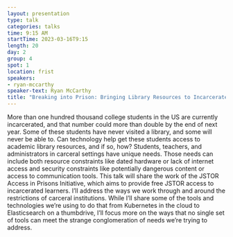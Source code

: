 ```yaml
---
layout: presentation
type: talk
categories: talks
time: 9:15 AM
startTime: 2023-03-16T9:15
length: 20
day: 2
group: 4
spot: 1
location: frist
speakers:
- ryan-mccarthy
speaker-text: Ryan McCarthy
title: "Breaking into Prison: Bringing Library Resources to Incarcerated Learners"
---
```

More than one hundred thousand college students in the US are currently incarcerated, and that number could more than double by the end of next year. Some of these students have never visited a library, and some will never be able to. Can technology help get these students access to academic library resources, and if so, how?   Students, teachers, and administrators in carceral settings have unique needs. Those needs can include both resource constraints like dated hardware or lack of internet access and security constraints like potentially dangerous content or access to communication tools. This talk will share the work of the JSTOR Access in Prisons Initiative, which aims to provide free JSTOR access to incarcerated learners. I’ll address the ways we work through and around the restrictions of carceral institutions. While I’ll share some of the tools and technologies we’re using to do that from Kubernetes in the cloud to Elasticsearch on a thumbdrive, I’ll focus more on the ways that no single set of tools can meet the strange conglomeration of needs we’re trying to address. 
